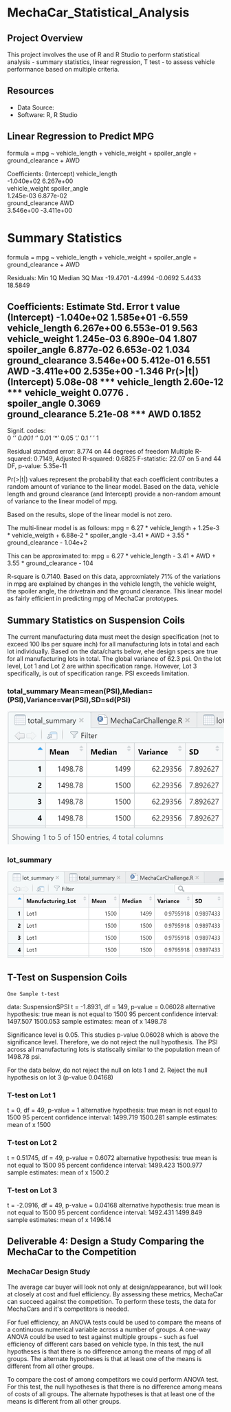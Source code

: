 # MechaCar_Statistical_Analysis

## Project Overview
This project involves the use of R and R Studio to perform statistical analysis - summary statistics, linear regression, T test - to assess vehicle performance based on multiple criteria.

## Resources
- Data Source: 
- Software: R, R Studio


## Linear Regression to Predict MPG

formula = mpg ~ vehicle_length + vehicle_weight + spoiler_angle + ground_clearance + AWD

Coefficients:
     (Intercept)    vehicle_length  
      -1.040e+02         6.267e+00  
  vehicle_weight     spoiler_angle  
       1.245e-03         6.877e-02  
ground_clearance               AWD  
       3.546e+00        -3.411e+00  

# Summary Statistics
formula = mpg ~ vehicle_length + vehicle_weight + spoiler_angle + 
    ground_clearance + AWD

Residuals:
     Min       1Q   Median       3Q      Max 
-19.4701  -4.4994  -0.0692   5.4433  18.5849 

Coefficients:
                   Estimate Std. Error t value
(Intercept)      -1.040e+02  1.585e+01  -6.559
vehicle_length    6.267e+00  6.553e-01   9.563
vehicle_weight    1.245e-03  6.890e-04   1.807
spoiler_angle     6.877e-02  6.653e-02   1.034
ground_clearance  3.546e+00  5.412e-01   6.551
AWD              -3.411e+00  2.535e+00  -1.346
                 Pr(>|t|)    
(Intercept)      5.08e-08 ***
vehicle_length   2.60e-12 ***
vehicle_weight     0.0776 .  
spoiler_angle      0.3069    
ground_clearance 5.21e-08 ***
AWD                0.1852    
---
Signif. codes:  
0 ‘*’ 0.001 ‘*’ 0.01 ‘*’ 0.05 ‘.’ 0.1 ‘ ’ 1

Residual standard error: 8.774 on 44 degrees of freedom
Multiple R-squared:  0.7149,	Adjusted R-squared:  0.6825 
F-statistic: 22.07 on 5 and 44 DF,  p-value: 5.35e-11

Pr(>|t|) values represent the probability that each coefficient contributes a random amount of variance to the linear model. Based on the data, vehicle length and ground clearance (and Intercept) provide a non-random amount of variance to the linear model of mpg.

Based on the results, slope of the linear model is not zero.

The multi-linear model is as follows:
mpg = 6.27 * vehicle_length + 1.25e-3 * vehicle_weigth + 6.88e-2 * spoiler_angle -3.41 * AWD + 3.55 * ground_clearance - 1.04e+2

This can be approximated to: mpg = 6.27 * vehicle_length - 3.41 * AWD + 3.55 * ground_clearance - 104

R-square is 0.7140. Based on this data, approxmiately 71% of the variations in mpg are explained by changes in the vehicle length, the vehicle weight, the spoiler angle, the drivetrain and the ground clearance. This linear model as fairly efficient in predicting mpg of MechaCar prototypes.

## Summary Statistics on Suspension Coils

The current manufacturing data must meet the design specification (not to exceed 100 lbs per square inch) for all manufacturing lots in total and each lot individually. Based on the data/charts below, ehe design specs are true for all manufacturing lots in total. The global variance of 62.3 psi.
On the lot level, Lot 1 and Lot 2 are within specification range. However, Lot 3 specifically, is out of specification range. PSI exceeds limitation.

### total_summary Mean=mean(PSI),Median=(PSI),Variance=var(PSI),SD=sd(PSI)

![](total_summary.PNG)

### lot_summary

![](lot_summary.PNG)

## T-Test on Suspension Coils

	One Sample t-test

data:  Suspension$PSI
t = -1.8931, df = 149, p-value = 0.06028
alternative hypothesis: true mean is not equal to 1500
95 percent confidence interval:
 1497.507 1500.053
sample estimates:
mean of x 
  1498.78 

Significance level is 0.05. This studies p-value 0.06028 which is above the significance level. Therefore, we do not reject the null hypothesis. The PSI across all manufacturing lots is statiscally similar to the population mean of 1498.78 psi.

For the data below, do not reject the null on lots 1 and 2. Reject the null hypothesis on lot 3 (p-value 0.04168)

### T-test on Lot 1
t = 0, df = 49, p-value = 1
alternative hypothesis: true mean is not equal to 1500
95 percent confidence interval:
 1499.719 1500.281
sample estimates:
mean of x 
     1500 

### T-test on Lot 2
t = 0.51745, df = 49, p-value = 0.6072
alternative hypothesis: true mean is not equal to 1500
95 percent confidence interval:
 1499.423 1500.977
sample estimates:
mean of x 
   1500.2 

### T-test on Lot 3
t = -2.0916, df = 49, p-value = 0.04168
alternative hypothesis: true mean is not equal to 1500
95 percent confidence interval:
 1492.431 1499.849
sample estimates:
mean of x 
  1496.14 


## Deliverable 4: Design a Study Comparing the MechaCar to the Competition

### MechaCar Design Study
The average car buyer will look not only at design/appearance, but will look at closely at cost and fuel efficiency. By assessing these metrics, MechaCar can succeed against the competition. To perform these tests, the data for MechaCars and it's competitors is needed.

For fuel efficiency, an ANOVA tests could be used to compare the means of a continuous numerical variable across a number of groups. A one-way ANOVA could be used to test against multiple groups - such as fuel efficiency of different cars based on vehicle type. In this test, the null hypotheses is that there is no difference among the means of mpg of all groups. The alternate hypotheses is that at least one of the means is different from all other groups.

To compare the cost of among competitors we could perform ANOVA test. For this test, the null hypotheses is that there is no difference among means of costs of all groups. The alternate hypotheses is that at least one of the means is different from all other groups.
